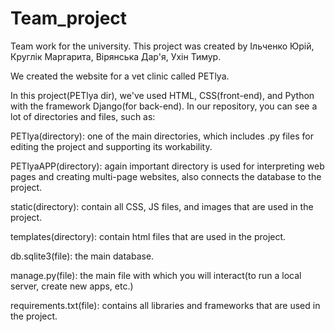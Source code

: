 # Team_project
Team work for the university. This project was created by Ільченко Юрій, Круглік Маргарита, Вірянська Дар'я, Ухін Тимур.

We created the website for a vet clinic called PETlya.

In this project(PETlya dir), we've used HTML, CSS(front-end), and Python with the framework Django(for back-end). In our repository, you can see a lot of directories and files, such as:

PETlya(directory): one of the main directories, which includes .py files for editing the project and supporting its workability.

PETlyaAPP(directory): again important directory is used for interpreting web pages and creating multi-page websites, also connects the database to the project.

static(directory): contain all CSS, JS files, and images that are used in the project.

templates(directory): contain html files that are used in the project.

db.sqlite3(file): the main database.

manage.py(file): the main file with which you will interact(to run a local server, create new apps, etc.)

requirements.txt(file): contains all libraries and frameworks that are used in the project.
